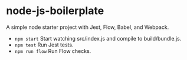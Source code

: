 # node-js-boilerplate

A simple node starter project with Jest, Flow, Babel, and Webpack.

* `npm start` Start watching src/index.js and compile to build/bundle.js.
* `npm test` Run Jest tests.
* `npm run flow` Run Flow checks.
